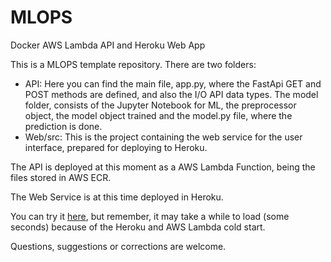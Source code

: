 # MLOPS

Docker AWS Lambda API and Heroku Web App

This is a MLOPS template repository. There are two folders:
  - API: Here you can find the main file, app.py, where the FastApi GET and POST methods are defined, and also the I/O API data types. The model folder, consists of the Jupyter Notebook for ML, the preprocessor object, the model object trained and the model.py file, where the prediction is done.
  - Web/src: This is the project containing the web service for the user interface, prepared for deploying to Heroku.

The API is deployed at this moment as a AWS Lambda Function, being the files stored in AWS ECR.

The Web Service is at this time deployed in Heroku.

You can try it [here](https://predweight.herokuapp.com/), but remember, it may take a while to load (some seconds) because of the Heroku and AWS Lambda cold start.

Questions, suggestions or corrections are welcome.
